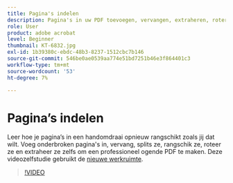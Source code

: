```yaml
---
title: Pagina's indelen
description: Pagina's in uw PDF toevoegen, vervangen, extraheren, roteren, verwijderen en opnieuw rangschikken
role: User
product: adobe acrobat
level: Beginner
thumbnail: KT-6832.jpg
exl-id: 1b39380c-ebdc-48b3-8237-1512cbc7b146
source-git-commit: 546be0ae0539aa774e51bd7251b46e3f864401c3
workflow-type: tm+mt
source-wordcount: '53'
ht-degree: 7%

---
```


# Pagina’s indelen

Leer hoe je pagina’s in een handomdraai opnieuw rangschikt zoals jij dat wilt. Voeg onderbroken pagina&#39;s in, vervang, splits ze, rangschik ze, roteer ze en extraheer ze zelfs om een professioneel ogende PDF te maken. Deze videozelfstudie gebruikt de [nieuwe werkruimte](new-workspace.md).

>[!VIDEO](https://video.tv.adobe.com/v/3409022?hidetitle=true)